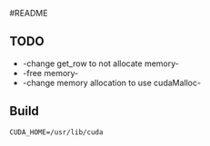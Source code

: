 #README

## TODO
- -change get_row to not allocate memory-
- -free memory-
- -change memory allocation to use cudaMalloc-
 

## Build

```
CUDA_HOME=/usr/lib/cuda
```